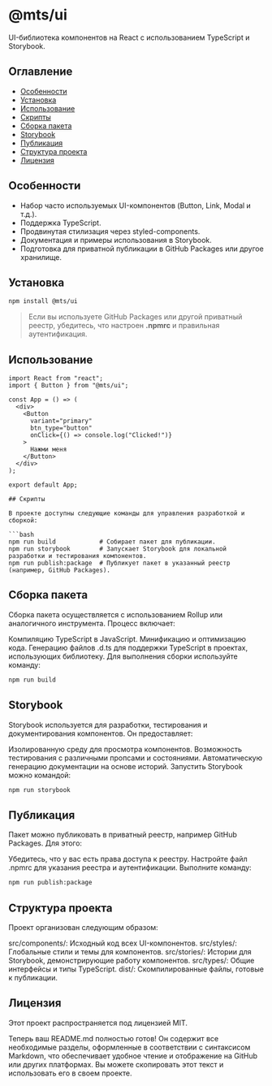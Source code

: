 # @mts/ui

UI-библиотека компонентов на React с использованием TypeScript и Storybook.

## Оглавление
- [Особенности](#особенности)
- [Установка](#установка)
- [Использование](#использование)
- [Скрипты](#скрипты)
- [Сборка пакета](#сборка-пакета)
- [Storybook](#storybook)
- [Публикация](#публикация)
- [Структура проекта](#структура-проекта)
- [Лицензия](#лицензия)

## Особенности
- Набор часто используемых UI-компонентов (Button, Link, Modal и т.д.).
- Поддержка TypeScript.
- Продвинутая стилизация через styled-components.
- Документация и примеры использования в Storybook.
- Подготовка для приватной публикации в GitHub Packages или другое хранилище.

## Установка

```bash
npm install @mts/ui
```

> Если вы используете GitHub Packages или другой приватный реестр, убедитесь, что настроен **.npmrc** и правильная аутентификация.

## Использование

```tsx
import React from "react";
import { Button } from "@mts/ui";

const App = () => (
  <div>
    <Button
      variant="primary"
      btn_type="button"
      onClick={() => console.log("Clicked!")}
    >
      Нажми меня
    </Button>
  </div>
);

export default App;

## Скрипты

В проекте доступны следующие команды для управления разработкой и сборкой:

```bash
npm run build            # Собирает пакет для публикации.
npm run storybook        # Запускает Storybook для локальной разработки и тестирования компонентов.
npm run publish:package  # Публикует пакет в указанный реестр (например, GitHub Packages).
```

## Сборка пакета
Сборка пакета осуществляется с использованием Rollup или аналогичного инструмента. Процесс включает:

Компиляцию TypeScript в JavaScript.
Минификацию и оптимизацию кода.
Генерацию файлов .d.ts для поддержки TypeScript в проектах, использующих библиотеку.
Для выполнения сборки используйте команду:

```bash
npm run build
```

## Storybook
Storybook используется для разработки, тестирования и документирования компонентов. Он предоставляет:

Изолированную среду для просмотра компонентов.
Возможность тестирования с различными пропсами и состояниями.
Автоматическую генерацию документации на основе историй.
Запустить Storybook можно командой:

```bash
npm run storybook
```

## Публикация
Пакет можно публиковать в приватный реестр, например GitHub Packages. Для этого:

Убедитесь, что у вас есть права доступа к реестру.
Настройте файл .npmrc для указания реестра и аутентификации.
Выполните команду:

```bash
npm run publish:package
```

## Структура проекта
Проект организован следующим образом:

src/components/: Исходный код всех UI-компонентов.
src/styles/: Глобальные стили и темы для компонентов.
src/stories/: Истории для Storybook, демонстрирующие работу компонентов.
src/types/: Общие интерфейсы и типы TypeScript.
dist/: Скомпилированные файлы, готовые к публикации.

## Лицензия
Этот проект распространяется под лицензией MIT.

Теперь ваш README.md полностью готов! Он содержит все необходимые разделы, оформленные в соответствии с синтаксисом Markdown, что обеспечивает удобное чтение и отображение на GitHub или других платформах. Вы можете скопировать этот текст и использовать его в своем проекте.